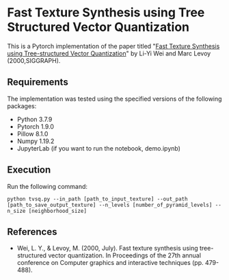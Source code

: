 # Fast Texture Synthesis using Tree Structured Vector Quantization
This is a Pytorch implementation of the paper titled "[Fast Texture Synthesis using Tree-structured Vector Quantization][tvsq]" by Li-Yi Wei and Marc Levoy (2000,SIGGRAPH).

## Requirements
The implementation was tested using the specified versions of the following packages: 
* Python 3.7.9
* Pytorch 1.9.0
* Pillow 8.1.0
* Numpy 1.19.2
* JupyterLab (if you want to run the notebook, demo.ipynb)

## Execution
Run the following command:
````
python tvsq.py --in_path [path_to_input_texture] --out_path [path_to_save_output_texture] --n_levels [number_of_pyramid_levels] --n_size [neighborhood_size]
````

## References
* Wei, L. Y., & Levoy, M. (2000, July). Fast texture synthesis using tree-structured vector quantization. In Proceedings of the 27th annual conference on Computer graphics and interactive techniques (pp. 479-488).

[tvsq]: https://graphics.stanford.edu/papers/texture-synthesis-sig00/texture.pdf